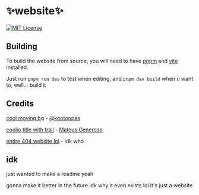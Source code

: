 
# ✨website✨
[![MIT License](https://img.shields.io/badge/License-MIT-green.svg)](https://choosealicense.com/licenses/mit/)
## Building

To build the website from source, you will need to have [pnpm](https://pnpm.io/installation) and [vite](https://vite.io) installed.

Just run `pnpm run dev` to test when editing, and `pnpm dev build` when u want to, well... build it


## Credits

[cool moving bg](https://codepen.io/kootoopas/pen/kGPoaB) - [@kootoopas](https://x.com/kootoopas)

[coolio title with trail](https://codepen.io/mtsgeneroso/pen/mdJRpxX) - [Mateus Generoso](https://linkedin.com/in/mateusgeneroso)

[entire 404 website lol](https://codepen.io/cbanlawi/pen/xxRBeMY) - idk who

## idk

just wanted to make a readme yeah

gonna make it better in the future idk why it even exists lol it's just a website
